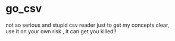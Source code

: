 # go_csv
not so serious and stupid csv reader just to get my concepts clear,<br> 
use it on your own risk , it can get you killed!!
